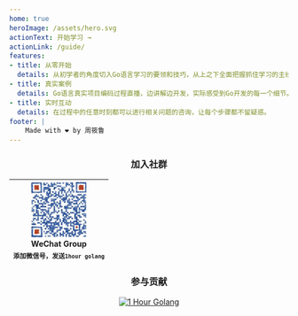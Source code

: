 ```yaml
---
home: true
heroImage: /assets/hero.svg
actionText: 开始学习 →
actionLink: /guide/
features:
- title: 从零开始
  details: 从初学者的角度切入Go语言学习的要领和技巧，从上之下全面把握抓住学习的主线。
- title: 真实案例
  details: Go语言真实项目编码过程直播，边讲解边开发，实际感受到Go开发的每一个细节。
- title: 实时互动
  details: 在过程中的任意时刻都可以进行相关问题的咨询，让每个步骤都不留疑惑。
footer: |
    Made with ❤️ by 周筱鲁
---
```


<div align="center">

### 加入社群

|<img src="https://github.com/jiusanzhou/jiusanzhou.github.io/raw/master/static/WeChat-JohnCx.jpeg" width="100px;"/><br /><b>WeChat Group</b><br /><sub>添加微信号，发送`1hour golang`</sub>|
|:-:|

### 参与贡献

<a target="_blank" href="https://github.com/1-hour/golang" title="1 Hour Golang"><img src="https://img.shields.io/badge/1hour-golang-ff69b4.svg?style=flat-square" alt="1 Hour Golang"></a>

</div>